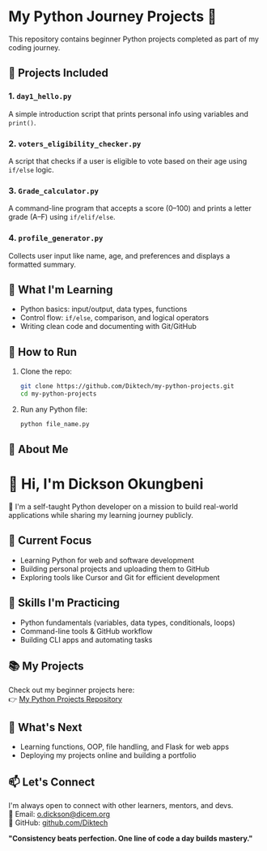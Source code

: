 # My Python Journey Projects 🐍

This repository contains beginner Python projects completed as part of my coding journey.

## 📁 Projects Included

### 1. `day1_hello.py`
A simple introduction script that prints personal info using variables and `print()`.

### 2. `voters_eligibility_checker.py`
A script that checks if a user is eligible to vote based on their age using `if/else` logic.

### 3. `Grade_calculator.py`
A command-line program that accepts a score (0–100) and prints a letter grade (A–F) using `if/elif/else`.

### 4. `profile_generator.py`
Collects user input like name, age, and preferences and displays a formatted summary.

## 🧠 What I'm Learning

- Python basics: input/output, data types, functions
- Control flow: `if/else`, comparison, and logical operators
- Writing clean code and documenting with Git/GitHub

## 📌 How to Run

1. Clone the repo:
   ```bash
   git clone https://github.com/Diktech/my-python-projects.git
   cd my-python-projects
   ```

2. Run any Python file:
   ```bash
   python file_name.py
   ```

## 🚀 About Me

# 👋 Hi, I'm Dickson Okungbeni

🎯 I'm a self-taught Python developer on a mission to build real-world applications while sharing my learning journey publicly.

## 🚀 Current Focus
- Learning Python for web and software development
- Building personal projects and uploading them to GitHub
- Exploring tools like Cursor and Git for efficient development

## 🧠 Skills I'm Practicing
- Python fundamentals (variables, data types, conditionals, loops)
- Command-line tools & GitHub workflow
- Building CLI apps and automating tasks

## 📚 My Projects
Check out my beginner projects here:  
👉 [My Python Projects Repository](https://github.com/Diktech/my-python-projects)

## 🌱 What's Next
- Learning functions, OOP, file handling, and Flask for web apps
- Deploying my projects online and building a portfolio

## 📫 Let's Connect
I'm always open to connect with other learners, mentors, and devs.  
📧 Email: o.dickson@dicem.org  
🔗 GitHub: [github.com/Diktech](https://github.com/Diktech)

**"Consistency beats perfection. One line of code a day builds mastery."**
